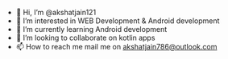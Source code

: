 - 👋 Hi, I’m @akshatjain121
- 👀 I’m interested in WEB Development & Android development
- 🌱 I’m currently learning Android development
- 💞️ I’m looking to collaborate on kotlin apps 
- 📫 How to reach me mail me on akshatjain786@outlook.com

<!---
akshatjain121/akshatjain121 is a ✨ special ✨ repository because its `README.md` (this file) appears on your GitHub profile.
You can click the Preview link to take a look at your changes.
--->
